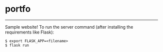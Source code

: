 # portfo
---

Sample website! To run the server command (after installing the requirements like Flask):
```
$ export FLASK_APP=<filename>
$ flask run
```
